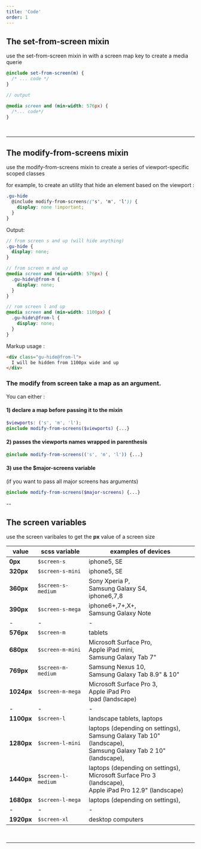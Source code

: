 ```yaml
---
title: 'Code'
order: 1
---
```


## The set-from-screen mixin

<hintitem>
use the set-from-screen mixin in with a screen map key to create a media querie
</hintitem>

```scss
@include set-from-screen(m) {
  /* ... code */
}

// output

@media screen and (min-width: 576px) {
  /*... code*/
}
```

<pattern path="src/pages/Foundations/Layout/Responsive/--responsive/responsive"></pattern>

<br>

---

## The modify-from-screens mixin

<hintitem>
  use the modify-from-screens mixin to create a series of viewport-specific scoped classes
</hintitem>

for example, to create an utility that hide an element based on the viewport :

```scss
.gu-hide
  @include modify-from-screens(('s', 'm', 'l')) {
    display: none !important;
  }
}
```

Output:

```scss
// from screen s and up (will hide anything)
.gu-hide {
  display: none;
}

// from screen m and up
@media screen and (min-width: 576px) {
  .gu-hide\@from-m {
    display: none;
  }
}

// rom screen l and up
@media screen and (min-width: 1100px) {
  .gu-hide\@from-l {
    display: none;
  }
}
```

Markup usage :

```html
<div class="gu-hide@from-l">
  I will be hidden from 1100px wide and up
</div>
```

### The modify from screen **take a map as an argument**.

You can either :

#### 1) declare a map before passing it to the mixin

```scss
$viewports: ('s', 'm', 'l');
@include modify-from-screens($viewports) {...}
```

#### 2) passes the viewports names wrapped in parenthesis

```scss
@include modify-from-screens(('s', 'm', 'l')) {...}
```

#### 3) use the \$major-screens variable

(if you want to pass all major screens has arguments)

```scss
@include modify-from-screens($major-screens) {...}
```

--

## The screen variables

<hintitem>
use the screen varibales to get the <b>px</b> value of a screen size
</hintitem>

| value      | scss variable      | examples of devices                                                                                                |
| ---------- | ------------------ | ------------------------------------------------------------------------------------------------------------------ |
| **0px**    | `$screen-s`        | iphone5, SE                                                                                                        |
| **320px**  | `$screen-s-mini`   | iphone5, SE                                                                                                        |
| **360px**  | `$screen-s-medium` | Sony Xperia P, <br>Samsung Galaxy S4, <br>iphone6,7,8                                                              |
| **390px**  | `$screen-s-mega`   | iphone6+,7+,X+, <br>Samsung Galaxy Note                                                                            |
| -          | -                  | -                                                                                                                  |
| **576px**  | `$screen-m`        | tablets                                                                                                            |
| **680px**  | `$screen-m-mini`   | Microsoft Surface Pro, <br>Apple iPad mini, <br>Samsung Galaxy Tab 7"                                              |
| **769px**  | `$screen-m-medium` | Samsung Nexus 10, <br>Samsung Galaxy Tab 8.9" & 10"                                                                |
| **1024px** | `$screen-m-mega`   | Microsoft Surface Pro 3, <br>Apple iPad Pro<br>Ipad (landscape)                                                    |
| -          | -                  | -                                                                                                                  |
| **1100px** | `$screen-l`        | landscape tablets, laptops                                                                                         |
| **1280px** | `$screen-l-mini`   | laptops (depending on settings), <br>Samsung Galaxy Tab 10" (landscape), <br>Samsung Galaxy Tab 2 10" (landscape), |
| **1440px** | `$screen-l-medium` | laptops (depending on settings), <br>Microsoft Surface Pro 3 (landscape), <br>Apple iPad Pro 12.9" (landscape)     |
| **1680px** | `$screen-l-mega`   | laptops (depending on settings),                                                                                   |
| -          | -                  | -                                                                                                                  |
| **1920px** | `$screen-xl`       | desktop computers                                                                                                  |

<br>

---
